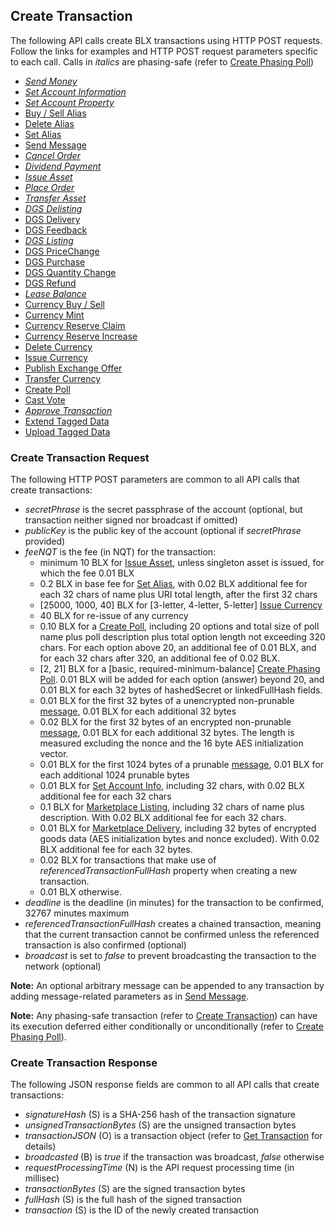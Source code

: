 <h2><span class="mw-headline" id="Create_Transaction">Create Transaction</span></h2>
<p>The following API calls create BLX transactions using HTTP POST requests. Follow the links for examples and HTTP POST request parameters specific to each call. Calls in <i>italics</i> are phasing-safe (refer to <a href="/api/phasing/#create-phasing-poll">Create Phasing Poll</a>)
</p>
<ul><li><i><a href="/api/account#send-money">Send Money</a></i></li>
<li><i><a href="/api/account#set-account-info" title="Accounts">Set Account Information</a></i></li>
<li><i><a href="/api/account#set-account-property" title="Accounts">Set Account Property</a></i></li>
<li><a href="/api/alias#buy-sell-alias" title="Aliases">Buy / Sell Alias</a></li>
<li><a href="/api/alias#delete-alias" title="Aliases">Delete Alias</a></li>
<li><a href="/api/alias#set-alias" title="Aliases">Set Alias</a></li>
<li><a href="/api/messaging#send-message" title="Messages">Send Message</a></li>
<li><i><a href="/api/assets#cancel-order" title="Asset Exchange">Cancel Order</a></i></li>
<li><i><a href="/api/assets#dividend-payment" title="Asset Exchange">Dividend Payment</a></i></li>
<li><i><a href="/api/assets#issue-asset" title="Asset Exchange">Issue Asset</a></i></li>
<li><i><a href="/api/assets#place-order" title="Asset Exchange">Place Order</a></i></li>
<li><i><a href="/api/assets#transfer-asset" title="Asset Exchange">Transfer Asset</a></i></li>
<li><i><a href="/api/marketplace#dgs-delisting" title="Digital Goods Store">DGS Delisting</a></i></li>
<li><a href="/api/marketplace#dgs-delivery" title="Digital Goods Store">DGS Delivery</a></li>
<li><a href="/api/marketplace#dgs-feedback" title="Digital Goods Store">DGS Feedback</a></li>
<li><i><a href="/api/marketplace#dgs-listing" title="Digital Goods Store">DGS Listing</a></i></li>
<li><a href="/api/marketplace#dgs-price-change" title="Digital Goods Store">DGS PriceChange</a></li>
<li><a href="/api/marketplace#dgs-purchase" title="Digital Goods Store">DGS Purchase</a></li>
<li><a href="/api/marketplace#dgs-quantity-change" title="Digital Goods Store">DGS Quantity Change</a></li>
<li><a href="/api/marketplace#dgs-refund" title="Digital Goods Store">DGS Refund</a></li>
<li><i><a href="/api/forging#lease-balance" title="Forging">Lease Balance</a></i></li>
<li><a href="/api/monetary_system#currency-buy-sell" title="Monetary System">Currency Buy / Sell</a></li>
<li><a href="/api/monetary_system#currency-mint" title="Monetary System">Currency Mint</a></li>
<li><a href="/api/monetary_system#currency-reserve-claim" title="Monetary System">Currency Reserve Claim</a></li>
<li><a href="/api/monetary_system#currency-reserve-increase" title="Monetary System">Currency Reserve Increase</a></li>
<li><a href="/api/monetary_system#delete-currency" title="Monetary System">Delete Currency</a></li>
<li><a href="/api/monetary_system#issue-currency" title="Monetary System">Issue Currency</a></li>
<li><a href="/api/monetary_system#publish-exchange-offer" title="Monetary System">Publish Exchange Offer</a></li>
<li><a href="/api/monetary_system#transfer-currency" title="Monetary System">Transfer Currency</a></li>
<li><a href="/api/voting#create-poll" title="Voting System">Create Poll</a></li>
<li><a href="/api/voting#cast-vote" title="Voting System">Cast Vote</a></li>
<li><i><a href="/api/phasing#approve-transaction" title="Phasing">Approve Transaction</a></i></li>
<li><a href="/api/tagged_data#extend-tagged-data" title="Tagged Data">Extend Tagged Data</a></li>
<li><a href="/api/tagged_data#upload-tagged-data" title="Tagged Data">Upload Tagged Data</a></li></ul>


### Create Transaction Request
The following HTTP POST parameters are common to all API calls that create transactions:

*   _secretPhrase_ is the secret passphrase of the account (optional, but transaction neither signed nor broadcast if omitted)
*   _publicKey_ is the public key of the account (optional if _secretPhrase_ provided)
*   _feeNQT_ is the fee (in NQT) for the transaction:
    *   minimum 10 BLX for [Issue Asset](assets.md#issue-asset "The Blue0x API"), unless singleton asset is issued, for which the fee 0.01 BLX
    *   0.2 BLX in base fee for [Set Alias](alias.md#set-alias "The Blue0x API"), with 0.02 BLX additional fee for each 32 chars of name plus URI total length, after the first 32 chars
    *   \[25000, 1000, 40\] BLX for \[3-letter, 4-letter, 5-letter\] [Issue Currency](monetary_system.md#issue-currency "The Blue0x API")
    *   40 BLX for re-issue of any currency
    *   0.10 BLX for a [Create Poll](voting.md#create-poll "The Blue0x API"), including 20 options and total size of poll name plus poll description plus total option length not exceeding 320 chars. For each option above 20, an additional fee of 0.01 BLX, and for each 32 chars after 320, an additional fee of 0.02 BLX.
    *   \[2, 21\] BLX for a \[basic, required-minimum-balance\] [Create Phasing Poll](phasing.md#create-phasing-poll "The Blue0x API"). 0.01 BLX will be added for each option (answer) beyond 20, and 0.01 BLX for each 32 bytes of hashedSecret or linkedFullHash fields.
    *   0.01 BLX for the first 32 bytes of a unencrypted non-prunable [message](messaging.md#send-message "The Blue0x API"), 0.01 BLX for each additional 32 bytes
    *   0.02 BLX for the first 32 bytes of an encrypted non-prunable [message](messaging.md#send-message "The Blue0x API"), 0.01 BLX for each additional 32 bytes. The length is measured excluding the nonce and the 16 byte AES initialization vector.
    *   0.01 BLX for the first 1024 bytes of a prunable [message](messaging.md#send-message "The Blue0x API"), 0.01 BLX for each additional 1024 prunable bytes
    *   0.01 BLX for [Set Account Info](account.md#set-account-info "The Blue0x API"), including 32 chars, with 0.02 BLX additional fee for each 32 chars
    *   0.1 BLX for [Marketplace Listing](marketplace.md#dgs-listing "The Blue0x API"), including 32 chars of name plus description. With 0.02 BLX additional fee for each 32 chars.
    *   0.01 BLX for [Marketplace Delivery](marketplace.md#dgs-delivery "The Blue0x API"), including 32 bytes of encrypted goods data (AES initialization bytes and nonce excluded). With 0.02 BLX additional fee for each 32 bytes.
    *   0.02 BLX for transactions that make use of _referencedTransactionFullHash_ property when creating a new transaction.
    *   0.01 BLX otherwise.
*   _deadline_ is the deadline (in minutes) for the transaction to be confirmed, 32767 minutes maximum
*   _referencedTransactionFullHash_ creates a chained transaction, meaning that the current transaction cannot be confirmed unless the referenced transaction is also confirmed (optional)
*   _broadcast_ is set to _false_ to prevent broadcasting the transaction to the network (optional)

**Note:** An optional arbitrary message can be appended to any transaction by adding message-related parameters as in [Send Message](messaging.md#send-message "The Blue0x API").

**Note:** Any phasing-safe transaction (refer to [Create Transaction](create_transaction.md#create-transaction "The Blue0x API")) can have its execution deferred either conditionally or unconditionally (refer to [Create Phasing Poll](phasing.md#create-phasing-poll "The Blue0x API")).

### Create Transaction Response

The following JSON response fields are common to all API calls that create transactions:

*   _signatureHash_ (S) is a SHA-256 hash of the transaction signature
*   _unsignedTransactionBytes_ (S) are the unsigned transaction bytes
*   _transactionJSON_ (O) is a transaction object (refer to [Get Transaction](transactions.md#get-transaction "The Blue0x API") for details)
*   _broadcasted_ (B) is _true_ if the transaction was broadcast, _false_ otherwise
*   _requestProcessingTime_ (N) is the API request processing time (in millisec)
*   _transactionBytes_ (S) are the signed transaction bytes
*   _fullHash_ (S) is the full hash of the signed transaction
*   _transaction_ (S) is the ID of the newly created transaction
